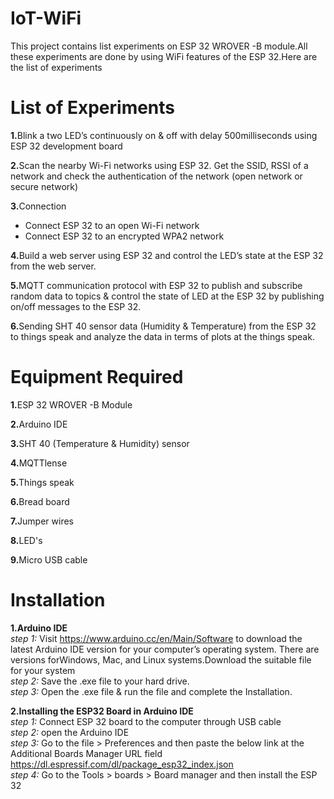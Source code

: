 # IoT-WiFi
This project contains list experiments on ESP 32 WROVER -B module.All these experiments are done by using WiFi features of the ESP 32.Here are the list of experiments
# List of Experiments
<b>1.</b>Blink a two LED’s continuously on & off with delay 500milliseconds using ESP 32 development board

<b>2.</b>Scan the nearby Wi-Fi networks using ESP 32. Get the SSID, RSSI of a network and check the authentication of the network (open network or secure network)

<b>3.</b>Connection
<ul style=“list-style-type:disc”>
  <li>Connect ESP 32 to an open Wi-Fi network</li>
  <li>Connect ESP 32 to an encrypted WPA2 network </li>
  </ul>
  
<b>4.</b>Build a web server using ESP 32 and control the LED’s state at the ESP 32 from the web server.

<b>5.</b>MQTT communication protocol with ESP 32 to publish and subscribe random data 
to topics & control the state of LED at the ESP 32 by publishing on/off messages to the 
ESP 32. 

<b>6.</b>Sending SHT 40 sensor data (Humidity & Temperature) from the ESP 32 to things speak and analyze the data in terms of plots at the things speak.

# Equipment Required

<b>1.</b>ESP 32 WROVER -B Module

<b>2.</b>Arduino IDE

<b>3.</b>SHT 40 (Temperature & Humidity) sensor

<b>4.</b>MQTTlense

<b>5.</b>Things speak

<b>6.</b>Bread board

<b>7.</b>Jumper wires

<b>8.</b>LED's

<b>9.</b>Micro USB cable
# Installation
<b>1.Arduino IDE</b>   
  <i>step 1:</i> Visit https://www.arduino.cc/en/Main/Software  to download the latest Arduino IDE version for your computer’s operating system. There are versions                      forWindows, Mac, and Linux systems.Download the suitable file for your system        
  <i>step 2:</i> Save the .exe file to your hard drive.  
  <i>step 3:</i> Open the .exe file & run the file and complete the Installation. 
  
  <b>2.Installing the ESP32 Board in Arduino IDE</b>  
  <i> step 1:</i> Connect ESP 32 board to the computer through USB cable  
     <i>step 2:</i> open the Arduino IDE        
   <i>step 3:</i> Go to the file >  Preferences and then paste the below link at the Additional Boards Manager URL field
                  https://dl.espressif.com/dl/package_esp32_index.json  
  <i> step 4:</i>	Go to the Tools  >  boards  >  Board manager and then install the ESP 32 
